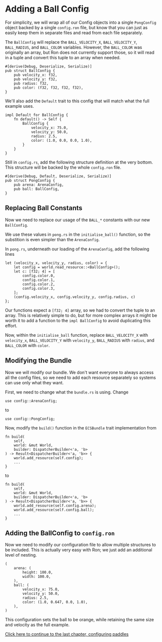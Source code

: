 # Adding a Ball Config
For simplicity, we will wrap all of our Config objects into a single `PongConfig` object backed by a single 
`config.ron` file, but know that you can just as easily keep them in separate files and read from each file 
separately.

The `BallConfig` will replace the `BALL_VELOCITY_X`, `BALL_VELOCITY_Y`, `BALL_RADIUS`, and `BALL_COLOR` 
variables. However, the `BALL_COLOR` was originally an array, but Ron does not currently support those, so it
will read in a tuple and convert this tuple to an array when needed.
```rust,ignore
#[derive(Debug, Deserialize, Serialize)]
pub struct BallConfig {
    pub velocity_x: f32,
    pub velocity_y: f32,
    pub radius: f32,
    pub color: (f32, f32, f32, f32),
}
```

We'll also add the `Default` trait to this config that will match what the full example uses.
```rust,ignore
impl Default for BallConfig {
    fn default() -> Self {
        BallConfig {
            velocity_x: 75.0,
            velocity_y: 50.0,
            radius: 2.5,
            color: (1.0, 0.0, 0.0, 1.0),
        }
    }
}
```

Still in `config.rs`, add the following structure definition at the very bottom. This structure will be 
backed by the whole `config.ron` file.
```rust,ignore
#[derive(Debug, Default, Deserialize, Serialize)]
pub struct PongConfig {
    pub arena: ArenaConfig,
    pub ball: BallConfig,
}
```

## Replacing Ball Constants 
Now we need to replace our usage of the `BALL_*` constants with our new `BallConfig`. 

We use these values in `pong.rs` in the `initialise_ball()` function, so the substition is even simpler than 
the `ArenaConfig`.

In `pong.rs`, underneath our loading of the `ArenaConfig`, add the following lines
```rust,ignore
let (velocity_x, velocity_y, radius, color) = {
    let config = world.read_resource::<BallConfig>();
    let c: [f32; 4] = [
        config.color.0,
        config.color.1,
        config.color.2,
        config.color.3,
    ];
    (config.velocity_x, config.velocity_y, config.radius, c)
};
```
Our functions expect a `[f32; 4]` array, so we had to convert the tuple to an array. This is relatively 
simple to do, but for more complex arrays it might be worth it to add a function to the `impl BallConfig` to 
avoid duplicating this effort.

Now, within the `initialise_ball` function, replace `BALL_VELOCITY_X` with `velocity_x`, `BALL_VELOCITY_Y` 
with `velocity_y`, `BALL_RADIUS` with `radius`, and `BALL_COLOR` with `color`.

## Modifying the Bundle
Now we will modify our bundle. We don't want everyone to always access all the config files, so we need to 
add each resource separately so systems can use only what they want.

First, we need to change what the `bundle.rs` is using. Change
```rust, ignore
use config::ArenaConfig;
```
to 
```rust,ignore
use config::PongConfig;
```

Now, modify the `build()` function in the `ECSBundle` trait implementation from
```rust, ignore
fn build(
    self,
    world: &mut World,
    builder: DispatcherBuilder<'a, 'b>
) -> Result<DispatcherBuilder<'a, 'b>> {
    world.add_resource(self.config);
    ...
}
```
to
```rust, ignore
fn build(
    self,
    world: &mut World,
    builder: DispatcherBuilder<'a, 'b>
) -> Result<DispatcherBuilder<'a, 'b>> {
    world.add_resource(self.config.arena);
    world.add_resource(self.config.ball);
    ...
}
```
## Adding the BallConfig to `config.ron`
Now we need to modify our configuration file to allow multiple structures to be included. This is actually 
very easy with Ron; we just add an additional level of nesting.
```ignore
(
    arena: (
        height: 100.0,
        width: 100.0,
    ),
    ball: (
        velocity_x: 75.0,
        velocity_y: 50.0,
        radius: 2.5,
        color: (1.0, 0.647, 0.0, 1.0),
    ),
)
```
This configuration sets the ball to be orange, while retaining the same size and velocity as the full 
example.

[Click here to continue to the last chapter, configuring paddles][2]

[2]: ./appendices/a_config_files/paddle_configs.html
